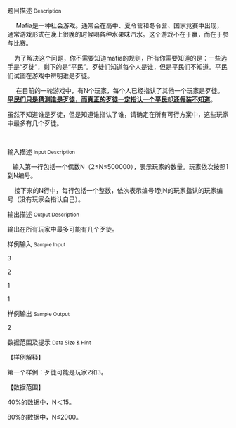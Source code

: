 <div class="panel panel-default">
<div class="area-title">
<span>
题目描述
<small>Description</small>
</span></div>
<div class="panel-body">

<p>     Mafia是一种社会游戏。通常会在高中、夏令营和冬令营、国家竞赛中出现，通常游戏形式在晚上很晚的时候喝各种水果味汽水。这个游戏不在于赢，而在于参与比赛。</p><p>    为了解决这个问题，你不需要知道mafia的规则，所有你需要知道的是：一些选手是“歹徒”，剩下的是“平民”。歹徒们知道每个人是谁，但是平民们不知道。平民们试图在游戏中辨明谁是歹徒。</p><p>     在目前的一轮游戏中，有N个玩家，每个人已经指认了其他一个玩家是歹徒。<span style="text-decoration: underline;"><strong>平民们只是猜测谁是歹徒，而真正的歹徒一定指认一个平民却还假装不知道</strong></span>。</p><p>虽然不知道谁是歹徒，但是知道谁指认了谁，请确定在所有可行方案中，这些玩家中最多有几个歹徒。</p><p><br></p>

</div>
</div>

<div class="panel panel-default">
<div class="area-title">
<span>
输入描述
<small>Input Description</small>
</span></div>
<div class="panel-body">
<p>   输入第一行包括一个偶数N（2≤N≤500000），表示玩家的数量。玩家依次按照1到N编号。</p><p>    接下来的N行中，每行包括一个整数，依次表示编号1到N的玩家指认的玩家编号（没有玩家会指认自己）。</p>

</div>
</div>
<div  class="panel panel-default">
<div class="area-title">
<span>
输出描述
<small>Output Description</small>
</span></div>
<div class="panel-body">

<p>输出在所有玩家中最多可能有几个歹徒。</p>

</div>
</div>


<div class="panel panel-default">
<div class="area-title">
<span>
样例输入
<small>Sample Input</small>
</span></div>
<div class="panel-body">
<p>3</p><p>2</p><p>1</p><p>1</p>

</div>
</div>

<div class="panel panel-default">
<div class="area-title">
<span>
样例输出
<small>Sample Output</small>
</span></div>
<div class="panel-body">
<p>2</p>

</div>
</div>

<div class="panel panel-default">
<div class="area-title">
<span>
数据范围及提示
<small>Data Size & Hint</small>
</span></div>
<div class="panel-body">
<p>【样例解释】</p><p>第一个样例：歹徒可能是玩家2和3。</p><p>【数据范围】</p><p>40%的数据中，N＜15。</p><p>80%的数据中，N≤2000。</p><p><br></p>
</div>
</div>